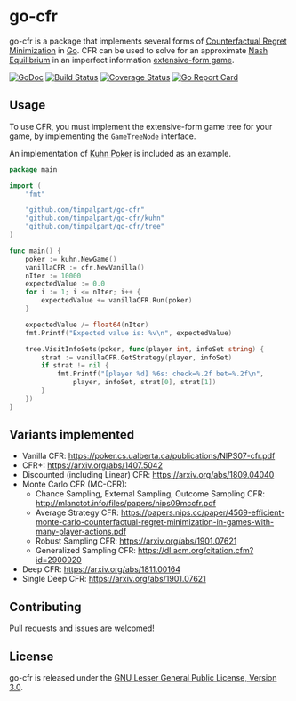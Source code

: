 go-cfr
======

go-cfr is a package that implements several forms of [Counterfactual Regret Minimization](https://www.quora.com/What-is-an-intuitive-explanation-of-counterfactual-regret-minimization) in [Go](https://golang.org).
CFR can be used to solve for an approximate [Nash Equilibrium](https://en.wikipedia.org/wiki/Nash_equilibrium)
in an imperfect information [extensive-form game](https://en.wikipedia.org/wiki/Extensive-form_game).

[![GoDoc](https://godoc.org/github.com/timpalpant/go-cfr?status.svg)](http://godoc.org/github.com/timpalpant/go-cfr)
[![Build Status](https://travis-ci.org/timpalpant/go-cfr.svg?branch=master)](https://travis-ci.org/timpalpant/go-cfr)
[![Coverage Status](https://coveralls.io/repos/timpalpant/go-cfr/badge.svg?branch=master&service=github)](https://coveralls.io/github/timpalpant/go-cfr?branch=master)
[![Go Report Card](https://goreportcard.com/badge/github.com/timpalpant/go-cfr)](https://goreportcard.com/badge/github.com/timpalpant/go-cfr)

## Usage

To use CFR, you must implement the extensive-form game tree for your game,
by implementing the `GameTreeNode` interface.

An implementation of [Kuhn Poker](https://en.wikipedia.org/wiki/Kuhn_poker) is included
as an example.

```Go
package main

import (
	"fmt"

	"github.com/timpalpant/go-cfr"
	"github.com/timpalpant/go-cfr/kuhn"
	"github.com/timpalpant/go-cfr/tree"
)

func main() {
	poker := kuhn.NewGame()
	vanillaCFR := cfr.NewVanilla()
	nIter := 10000
	expectedValue := 0.0
	for i := 1; i <= nIter; i++ {
		expectedValue += vanillaCFR.Run(poker)
	}

	expectedValue /= float64(nIter)
	fmt.Printf("Expected value is: %v\n", expectedValue)

	tree.VisitInfoSets(poker, func(player int, infoSet string) {
		strat := vanillaCFR.GetStrategy(player, infoSet)
		if strat != nil {
			fmt.Printf("[player %d] %6s: check=%.2f bet=%.2f\n",
				player, infoSet, strat[0], strat[1])
		}
	})
}
```

## Variants implemented

- Vanilla CFR: https://poker.cs.ualberta.ca/publications/NIPS07-cfr.pdf
- CFR+: https://arxiv.org/abs/1407.5042
- Discounted (including Linear) CFR: https://arxiv.org/abs/1809.04040
- Monte Carlo CFR (MC-CFR):
    - Chance Sampling, External Sampling, Outcome Sampling CFR: http://mlanctot.info/files/papers/nips09mccfr.pdf
    - Average Strategy CFR: https://papers.nips.cc/paper/4569-efficient-monte-carlo-counterfactual-regret-minimization-in-games-with-many-player-actions.pdf
    - Robust Sampling CFR: https://arxiv.org/abs/1901.07621
    - Generalized Sampling CFR: https://dl.acm.org/citation.cfm?id=2900920
- Deep CFR: https://arxiv.org/abs/1811.00164
- Single Deep CFR: https://arxiv.org/abs/1901.07621

## Contributing

Pull requests and issues are welcomed!

## License

go-cfr is released under the [GNU Lesser General Public License, Version 3.0](https://www.gnu.org/licenses/lgpl-3.0.en.html).
